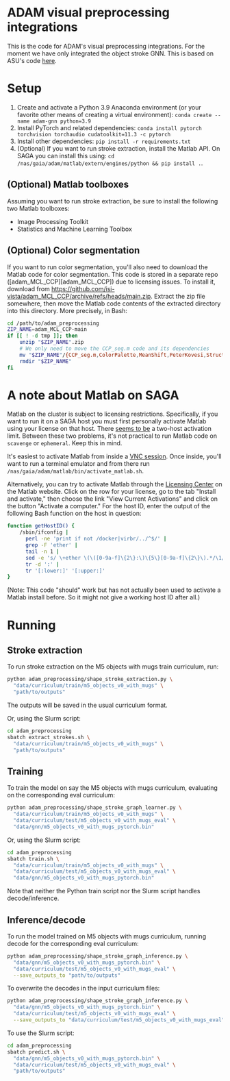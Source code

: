# ADAM visual preprocessing integrations

This is the code for ADAM's visual preprocessing integrations. For the moment we have only integrated the object stroke GNN. This is based on ASU's code [here][asu_gnn].

[asu_gnn]: https://github.com/ASU-APG/adam-stage/tree/main/processing

# Setup

1. Create and activate a Python 3.9 Anaconda environment (or your favorite other means of creating a virtual environment): `conda create --name adam-gnn python=3.9`
2. Install PyTorch and related dependencies: `conda install pytorch torchvision torchaudio cudatoolkit=11.3 -c pytorch`
3. Install other dependencies: `pip install -r requirements.txt`
4. (Optional) If you want to run stroke extraction, install the Matlab API. On SAGA you can install this using: `cd /nas/gaia/adam/matlab/extern/engines/python && pip install .`.

## (Optional) Matlab toolboxes

Assuming you want to run stroke extraction, be sure to install the following two Matlab toolboxes:

- Image Processing Toolkit
- Statistics and Machine Learning Toolbox

## (Optional) Color segmentation

If you want to run color segmentation, you'll also need to download the Matlab code for color segmentation. This code is stored in a separate repo ([adam_MCL_CCP][adam_MCL_CCP]) due to licensing issues. To install it, download from https://github.com/isi-vista/adam_MCL_CCP/archive/refs/heads/main.zip. Extract the zip file somewhere, then move the Matlab code contents of the extracted directory into this directory. More precisely, in Bash:

```bash
cd /path/to/adam_preprocessing
ZIP_NAME=adam_MCL_CCP-main
if [[ ! -d tmp ]]; then
    unzip "$ZIP_NAME".zip
    # We only need to move the CCP_seg.m code and its dependencies
    mv "$ZIP_NAME"/{CCP_seg.m,ColorPalette,MeanShift,PeterKovesi,StructuredEdgeDetection,piotr_toolbox,others} .
    rmdir "$ZIP_NAME"
fi
```

# A note about Matlab on SAGA

Matlab on the cluster is subject to licensing restrictions. Specifically, if you want to run it on a SAGA host you must first personally activate Matlab using your license on that host. There [seems to be][matlab_lim] a two-host activation limit. Between these two problems, it's not practical to run Matlab code on `scavenge` or `ephemeral`. Keep this in mind.

It's easiest to activate Matlab from inside a [VNC session][vnc]. Once inside, you'll want to run a terminal emulator and from there run `/nas/gaia/adam/matlab/bin/activate_matlab.sh`.

Alternatively, you can try to activate Matlab through the [Licensing Center][lic_cent] on the Matlab website. Click on the row for your license, go to the tab "Install and activate," then choose the link "View Current Activations" and click on the button "Activate a computer." For the host ID, enter the output of the following Bash function on the host in question:

```bash
function getHostID() {
    /sbin/ifconfig |
      perl -ne 'print if not /docker|virbr/../^$/' |
      grep -F 'ether' |
      tail -n 1 |
      sed -e 's/ \+ether \(\([0-9a-f]\{2\}:\)\{5\}[0-9a-f]\{2\}\).*/\1/' |
      tr -d ':' |
      tr '[:lower:]' '[:upper:]'
}
```

(Note: This code "should" work but has not actually been used to activate a Matlab install before. So it might not give a working host ID after all.)

[matlab_lim]: https://www.mathworks.com/matlabcentral/answers/441674-how-manu-computer-can-use-per-one-account-for-campus-wide-license?s_tid=srchtitle_total%20headcount_8
[vnc]: https://github.com/isi-vista/saga-cluster/wiki/Setting-Up-VNC-Access-for-a-Development-Machine
[lic_cent]: https://www.mathworks.com/licensecenter/licenses/

# Running

## Stroke extraction

To run stroke extraction on the M5 objects with mugs train curriculum, run:

```bash
python adam_preprocessing/shape_stroke_extraction.py \
  "data/curriculum/train/m5_objects_v0_with_mugs" \
  "path/to/outputs"
```

The outputs will be saved in the usual curriculum format.

Or, using the Slurm script:

```bash
cd adam_preprocessing
sbatch extract_strokes.sh \
  "data/curriculum/train/m5_objects_v0_with_mugs" \
  "path/to/outputs"
```

## Training

To train the model on say the M5 objects with mugs curriculum, evaluating on the corresponding eval curriculum:

```bash
python adam_preprocessing/shape_stroke_graph_learner.py \
  "data/curriculum/train/m5_objects_v0_with_mugs" \
  "data/curriculum/test/m5_objects_v0_with_mugs_eval" \
  "data/gnn/m5_objects_v0_with_mugs_pytorch.bin"
```

Or, using the Slurm script:

```bash
cd adam_preprocessing
sbatch train.sh \
  "data/curriculum/train/m5_objects_v0_with_mugs" \
  "data/curriculum/test/m5_objects_v0_with_mugs_eval" \
  "data/gnn/m5_objects_v0_with_mugs_pytorch.bin"
```

Note that neither the Python train script nor the Slurm script handles decode/inference.

## Inference/decode

To run the model trained on M5 objects with mugs curriculum, running decode for the corresponding eval curriculum:

```bash
python adam_preprocessing/shape_stroke_graph_inference.py \
  "data/gnn/m5_objects_v0_with_mugs_pytorch.bin" \
  "data/curriculum/test/m5_objects_v0_with_mugs_eval" \
  --save_outputs_to "path/to/outputs"
```

To overwrite the decodes in the input curriculum files:

```bash
python adam_preprocessing/shape_stroke_graph_inference.py \
  "data/gnn/m5_objects_v0_with_mugs_pytorch.bin" \
  "data/curriculum/test/m5_objects_v0_with_mugs_eval" \
  --save_outputs_to "data/curriculum/test/m5_objects_v0_with_mugs_eval"
```

To use the Slurm script:

```bash
cd adam_preprocessing
sbatch predict.sh \
  "data/gnn/m5_objects_v0_with_mugs_pytorch.bin" \
  "data/curriculum/test/m5_objects_v0_with_mugs_eval" \
  "path/to/outputs"
```
